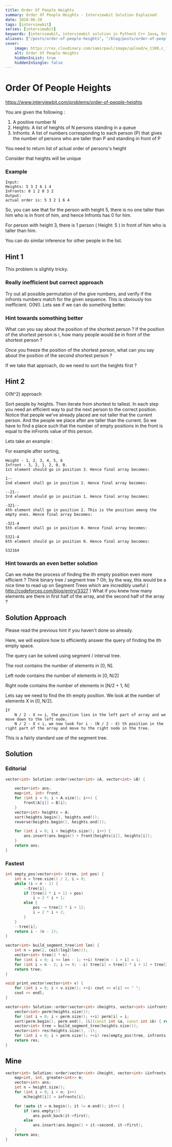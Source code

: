 ```yaml
---
title: Order Of People Heights
summary: Order Of People Heights - Interviewbit Solution Explained
date: 2020-06-20
tags: [interviewbit]
series: [interviewbit]
keywords: [interviewbit, interviewbit solution in Python3 C++ Java, Order Of People Heights solution]
aliases: ["/posts/order-of-people-heights", "/blog/posts/order-of-people-heights", "/order-of-people-heights"]
cover:
    image: https://res.cloudinary.com/samirpaul/image/upload/w_1100,c_fit,co_rgb:FFFFFF,l_text:Arial_70_bold:Order Of People Heights - Solution Explained/problem-solving.webp
    alt: Order Of People Heights
    hiddenInList: true
    hiddenInSingle: false
---
```


# Order Of People Heights

https://www.interviewbit.com/problems/order-of-people-heights

You are given the following :

1. A positive number N
2. Heights: A list of heights of N persons standing in a queue
3. Infronts: A list of numbers corresponding to each person (P) that gives the number of persons who are taller than P and standing in front of P

You need to return list of actual order of persons's height

Consider that heights will be unique

### Example

```
Input:
Heights: 5 3 2 6 1 4
InFronts: 0 1 2 0 3 2
Output:
actual order is: 5 3 2 1 6 4 
```

So, you can see that for the person with height 5, there is no one taller than him who is in front of him, and hence Infronts has 0 for him.

For person with height 3, there is 1 person ( Height: 5 ) in front of him who is taller than him.

You can do similar inference for other people in the list.

## Hint 1

This problem is slightly tricky.

### Really inefficient but correct approach

Try out all possible permutation of the give numbers, and verify if the infronts numbers match for the given sequence.
This is obviously too inefficient. O(N!).
Lets see if we can do something better.

### Hint towards something better

What can you say about the position of the shortest person ? If the position of the shortest person is i, how many people would be in front of the shortest person ?

Once you freeze the position of the shortest person, what can you say about the position of the second shortest person ?

If we take that approach, do we need to sort the heights first ?

## Hint 2

O(N^2) approach

Sort people by heights. Then iterate from shortest to tallest. In each step you need an efficient way to put the next person to the correct position. Notice that people we've already placed are not taller that the current person. And the people we place after are taller than the current. So we have to find a place such that the number of empty positions in the front is equal to the inFronts value of this person.

Lets take an example :

For example after sorting,
```
Height - 1, 2, 3, 4, 5, 6
Infront - 3, 2, 1, 2, 0, 0.
1st element should go in position 3. Hence final array becomes:

1--
2nd element shall go in position 2. Hence final array becomes:

--21--
3rd element should go in position 1. Hence final array becomes:

-321--
4th element shall go in position 2. This is the position among the empty ones. Hence final array becomes:

-321-4
5th element shall go in position 0. Hence final array becomes:

5321-4
6th element should go in position 0. Hence final array becomes:

532164
```
### Hint towards an even better solution

Can we make the process of finding the ith empty position even more efficient ? Think binary tree / segment tree ? 
Oh, by the way, this would be a nice time to read up on Segment Trees which are incredibly useful ( http://codeforces.com/blog/entry/3327 )
What if you knew how many elements are there in first half of the array, and the second half of the array ?

## Solution Approach

Please read the previous hint if you haven't done so already.

Here, we will explore how to efficiently answer the query of finding the ith empty space.

The query can be solved using segment / interval tree.

The root contains the number of elements in [0, N].

Left node contains the number of elements in [0, N/2]

Right node contains the number of elements in [N/2 + 1, N]

Lets say we need to find the ith empty position.
We look at the number of elements X in [0, N/2].
```
If
    N / 2 - X >= i, the position lies in the left part of array and we move down to the left node.
    N / 2 - X < i, we now look for i - (N / 2 - X) th position in the right part of the array and move to the right node in the tree.
```
This is a fairly standard use of the segment tree.


## Solution

### Editorial

```cpp
vector<int> Solution::order(vector<int> &A, vector<int> &B) {

    vector<int> ans;
    map<int, int> front;
    for (int i = 0; i < A.size(); i++) {
        front[A[i]] = B[i];
    }
    vector<int> heights = A;
    sort(heights.begin(), heights.end());
    reverse(heights.begin(), heights.end());

    for (int i = 0; i < heights.size(); i++) {
        ans.insert(ans.begin() + front[heights[i]], heights[i]);
    }
    return ans;
}
```
### Fastest
```cpp
int empty_pos(vector<int> &tree, int pos) {
    int n = tree.size() / 2, i = 0;
    while (i < n - 1) {
        --tree[i];
        if (tree[2 * i + 1] > pos)
            i = 2 * i + 1;
        else {
            pos -= tree[2 * i + 1];
            i = 2 * i + 2;
        }
    }
    --tree[i];
    return i - (n - 1);
}

vector<int> build_segment_tree(int len) {
    int n = pow(2, ceil(log2(len)));
    vector<int> tree(2 * n);
    for (int i = 0; i <= len - 1; ++i) tree[n - 1 + i] = 1;
    for (int i = n - 2; i >= 0; --i) tree[i] = tree[2 * i + 1] + tree[2 * i + 2];
    return tree;
}

void print_vector(vector<int> v) {
    for (int i = 0; i < v.size(); ++i) cout << v[i] << " ";
    cout << endl;
}

vector<int> Solution::order(vector<int> &heights, vector<int> &infronts) {
    vector<int> perm(heights.size());
    for (int i = 0; i < perm.size(); ++i) perm[i] = i;
    sort(perm.begin(), perm.end(), [&](const int &a, const int &b) { return (heights[a] < heights[b]); });
    vector<int> tree = build_segment_tree(heights.size());
    vector<int> res(heights.size(), -1);
    for (int i = 0; i < perm.size(); ++i) res[empty_pos(tree, infronts[perm[i]])] = heights[perm[i]];
    return res;
}
```
## Mine
```cpp
vector<int> Solution::order(vector<int> &height, vector<int> &infronts) {
    map<int, int, greater<int>> m;
    vector<int> ans;
    int n = height.size();
    for (int i = 0; i < n; i++)
        m[height[i]] = infronts[i];

    for (auto it = m.begin(); it != m.end(); it++) {
        if (ans.empty())
            ans.push_back(it->first);
        else
            ans.insert(ans.begin() + it->second, it->first);
    }
    return ans;
}
```
